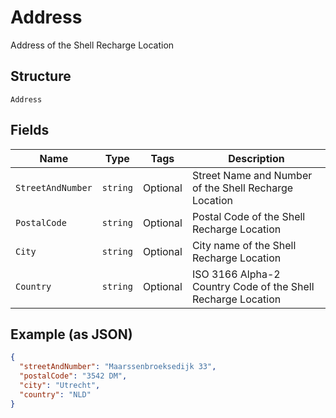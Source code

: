 
# Address

Address of the Shell Recharge Location

## Structure

`Address`

## Fields

| Name | Type | Tags | Description |
|  --- | --- | --- | --- |
| `StreetAndNumber` | `string` | Optional | Street Name and Number of the Shell Recharge Location |
| `PostalCode` | `string` | Optional | Postal Code of the Shell Recharge Location |
| `City` | `string` | Optional | City name of the Shell Recharge Location |
| `Country` | `string` | Optional | ISO 3166 Alpha-2 Country Code of the Shell Recharge Location |

## Example (as JSON)

```json
{
  "streetAndNumber": "Maarssenbroeksedijk 33",
  "postalCode": "3542 DM",
  "city": "Utrecht",
  "country": "NLD"
}
```

